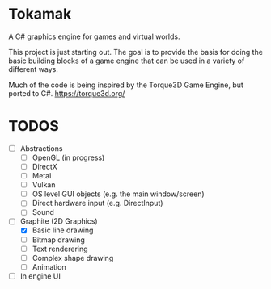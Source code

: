 # Tokamak
A C# graphics engine for games and virtual worlds.

This project is just starting out.  The goal is to provide the basis for doing the basic building blocks of a game engine that can be used in a variety of different ways.

Much of the code is being inspired by the Torque3D Game Engine, but ported to C#.
https://torque3d.org/

# TODOS
- [ ] Abstractions
  - [ ] OpenGL (in progress)
  - [ ] DirectX
  - [ ] Metal
  - [ ] Vulkan
  - [ ] OS level GUI objects (e.g. the main window/screen)
  - [ ] Direct hardware input (e.g. DirectInput)
  - [ ] Sound
- [ ] Graphite (2D Graphics)
  - [X] Basic line drawing
  - [ ] Bitmap drawing
  - [ ] Text renderering
  - [ ] Complex shape drawing
  - [ ] Animation
- [ ] In engine UI
